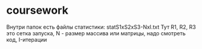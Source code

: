 # coursework

Внутри папок есть файлы статистики: statS1xS2xS3-NxI.txt
Тут R1, R2, R3 это сетка запуска, N - размер массива или матрицы, надо смотреть код, I-итерации
